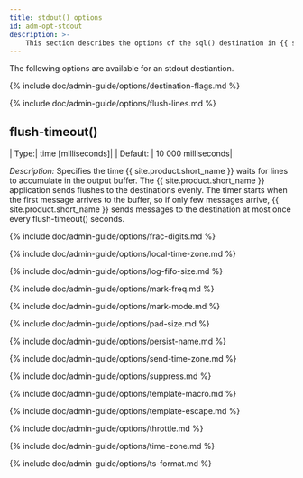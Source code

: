 ```yaml
---
title: stdout() options
id: adm-opt-stdout
description: >-
	This section describes the options of the sql() destination in {{ site.product.short_name }}.
---
```


The following options are available for an stdout destiantion.

{% include doc/admin-guide/options/destination-flags.md %}

{% include doc/admin-guide/options/flush-lines.md %}

## flush-timeout()

| Type:|  time [milliseconds]|
|  Default: |  10 000 milliseconds|

*Description:* Specifies the time {{ site.product.short_name }} waits for lines to accumulate in the output buffer. The {{ site.product.short_name }} application sends flushes to the destinations evenly. The timer starts when the first message arrives to the buffer, so if only few messages arrive, {{ site.product.short_name }} sends messages to the destination at most once every flush-timeout() seconds.

{% include doc/admin-guide/options/frac-digits.md %}

{% include doc/admin-guide/options/local-time-zone.md %}

{% include doc/admin-guide/options/log-fifo-size.md %}

{% include doc/admin-guide/options/mark-freq.md %}

{% include doc/admin-guide/options/mark-mode.md %}

{% include doc/admin-guide/options/pad-size.md %}

{% include doc/admin-guide/options/persist-name.md %}

{% include doc/admin-guide/options/send-time-zone.md %}

{% include doc/admin-guide/options/suppress.md %}

{% include doc/admin-guide/options/template-macro.md %}

{% include doc/admin-guide/options/template-escape.md %}

{% include doc/admin-guide/options/throttle.md %}

{% include doc/admin-guide/options/time-zone.md %}

{% include doc/admin-guide/options/ts-format.md %}














